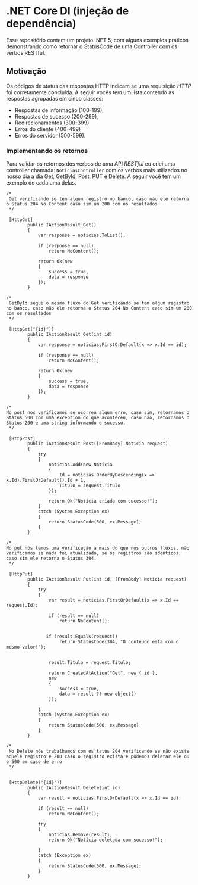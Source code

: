 # .NET Core DI (injeção de dependência) 
 Esse repositório contem um projeto .NET 5, com alguns exemplos práticos demonstrando como retornar o StatusCode de uma Controller com os verbos RESTful.

## Motivação

Os códigos de status das respostas HTTP indicam se uma requisição *HTTP* foi corretamente concluída. 
A seguir vocês tem um lista contendo as respostas agrupadas em cinco classes:

* Respostas de informação (100-199),
* Respostas de sucesso (200-299),
* Redirecionamentos (300-399)
* Erros do cliente (400-499)
* Erros do servidor (500-599).

### Implementando os retornos 

Para validar os retornos dos verbos de uma API *RESTful* eu criei uma controller chamada: `NoticiasController` com os verbos mais utilizados no nosso dia a dia Get, GetById, Post, PUT e Delete. A seguir você tem um exemplo de cada uma delas.

```Csharp
/*
 Get verificando se tem algum registro no banco, caso não ele retorna o Status 204 No Content caso sim um 200 com os resultados 
 */

 [HttpGet]
        public IActionResult Get()
        {
            var response = noticias.ToList();

            if (response == null)
                return NoContent();

            return Ok(new
            {
                success = true,
                data = response
            });
        }
```

```Csharp
/*
 GetById segui o mesmo fluxo do Get verificando se tem algum registro no banco, caso não ele retorna o Status 204 No Content caso sim um 200 com os resultados 
 */

 [HttpGet("{id}")]
        public IActionResult Get(int id)
        {
            var response = noticias.FirstOrDefault(x => x.Id == id);

            if (response == null)
                return NoContent();

            return Ok(new
            {
                success = true,
                data = response
            });
        }
```

```Csharp
/*
No post nos verificamos se ocorreu algum erro, caso sim, retornamos o Status 500 com uma exception do que aconteceu, caso não, retornamos o Status 200 e uma string informando o sucesso.
 */

 [HttpPost]
        public IActionResult Post([FromBody] Noticia request)
        {
            try
            {
                noticias.Add(new Noticia
                {
                    Id = noticias.OrderByDescending(x => x.Id).FirstOrDefault().Id + 1,
                    Titulo = request.Titulo
                });

                return Ok("Notícia criada com sucesso!");
            }
            catch (System.Exception ex)
            {
                return StatusCode(500, ex.Message);
            }
        }
```


```Csharp
/*
No put nós temos uma verificação a mais do que nos outros fluxos, não verificamos se nada foi atualizado, se os registros são identicos, caso sim ele retorna o Status 304.
 */

 [HttpPut]
        public IActionResult Put(int id, [FromBody] Noticia request)
        {
            try
            {
                var result = noticias.FirstOrDefault(x => x.Id == request.Id);

                if (result == null)
                    return NoContent();


               if (result.Equals(request))
                    return StatusCode(304, "O conteudo esta com o mesmo valor!");


                result.Titulo = request.Titulo;

                return CreatedAtAction("Get", new { id },
                new
                {
                    success = true,
                    data = result ?? new object()
                });

            }
            catch (System.Exception ex)
            {
                return StatusCode(500, ex.Message);
            }
        }
```


```Csharp
/*
 No Delete nós trabalhamos com os tatus 204 verificando se não existe aquele registro e 200 caso o registro exista e podemos deletar ele ou o 500 em caso de erro
 */


 [HttpDelete("{id}")]
        public IActionResult Delete(int id)
        {
            var result = noticias.FirstOrDefault(x => x.Id == id);

            if (result == null)
                return NoContent();

            try
            {
                noticias.Remove(result);
                return Ok("Notícia deletada com sucesso!");

            }
            catch (Exception ex)
            {
                return StatusCode(500, ex.Message);
            }
        }
 
```
